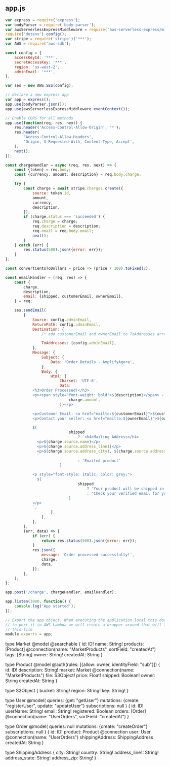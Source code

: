 ## app.js

```javascript
var express = require('express');
var bodyParser = require('body-parser');
var awsServerlessExpressMiddleware = require('aws-serverless-express/middleware');
require('dotenv').config();
var stripe = require('stripe')('***');
var AWS = require('aws-sdk');

const config = {
	accessKeyId: '***',
	secretAccessKey: '***',
	region: 'us-west-2',
	adminEmail: '***',
};

var ses = new AWS.SES(config);

// declare a new express app
var app = express();
app.use(bodyParser.json());
app.use(awsServerlessExpressMiddleware.eventContext());

// Enable CORS for all methods
app.use(function(req, res, next) {
	res.header('Access-Control-Allow-Origin', '*');
	res.header(
		'Access-Control-Allow-Headers',
		'Origin, X-Requested-With, Content-Type, Accept',
	);
	next();
});

const chargeHandler = async (req, res, next) => {
	const {token} = req.body;
	const {currency, amount, description} = req.body.charge;

	try {
		const charge = await stripe.charges.create({
			source: token.id,
			amount,
			currency,
			description,
		});
		if (charge.status === 'succeeded') {
			req.charge = charge;
			req.description = description;
			req.email = req.body.email;
			next();
		}
	} catch (err) {
		res.status(500).json({error: err});
	}
};

const convertCentsToDollars = price => (price / 100).toFixed(2);

const emailHandler = (req, res) => {
	const {
		charge,
		description,
		email: {shipped, customerEmail, ownerEmail},
	} = req;

	ses.sendEmail(
		{
			Source: config.adminEmail,
			ReturnPath: config.adminEmail,
			Destination: {
				/* add customerEmail and ownerEmail to ToAddresses array after you've moved out of the sandbox for SES */

				ToAddresses: [config.adminEmail],
			},
			Message: {
				Subject: {
					Data: 'Order Details - AmplifyAgora',
				},
				Body: {
					Html: {
						Charset: 'UTF-8',
						Data: `
            <h3>Order Processed!</h3>
            <p><span style="font-weight: bold">${description}</span> - $${convertCentsToDollars(
							charge.amount,
						)}</p>

            <p>Customer Email: <a href="mailto:${customerEmail}">${customerEmail}</a></p>
            <p>Contact your seller: <a href="mailto:${ownerEmail}">${ownerEmail}</a></p>

            ${
							shipped
								? `<h4>Mailing Address</h4>
              <p>${charge.source.name}</p>
              <p>${charge.source.address_line1}</p>
              <p>${charge.source.address_city}, ${charge.source.address_state} ${charge.source.address_zip}</p>
              `
								: 'Emailed product'
						}

            <p style="font-style: italic; color: grey;">
              ${
								shipped
									? 'Your product will be shipped in 2-3 days'
									: 'Check your verified email for your emailed product'
							}
            </p>
            `,
					},
				},
			},
		},
		(err, data) => {
			if (err) {
				return res.status(500).json({error: err});
			}
			res.json({
				message: 'Order processed successfully!',
				charge,
				data,
			});
		},
	);
};

app.post('/charge', chargeHandler, emailHandler);

app.listen(3000, function() {
	console.log('App started');
});

// Export the app object. When executing the application local this does nothing. However,
// to port it to AWS Lambda we will create a wrapper around that will load the app from
// this file
module.exports = app;
```

type Market @model @searchable {
id: ID!
name: String!
products: [Product]
@connection(name: "MarketProducts", sortField: "createdAt")
tags: [String]
owner: String!
createdAt: String
}

type Product @model @auth(rules: [{allow: owner, identityField: "sub"}]) {
id: ID!
description: String!
market: Market @connection(name: "MarketProducts")
file: S3Object!
price: Float!
shipped: Boolean!
owner: String
createdAt: String
}

type S3Object {
bucket: String!
region: String!
key: String!
}

type User
@model(
queries: {get: "getUser"}
mutations: {create: "registerUser", update: "updateUser"}
subscriptions: null
) {
id: ID!
userName: String!
email: String!
registered: Boolean
orders: [Order] @connection(name: "UserOrders", sortField: "createdAt")
}

type Order
@model(
queries: null
mutations: {create: "createOrder"}
subscriptions: null
) {
id: ID!
product: Product @connection
user: User @connection(name: "UserOrders")
shippingAddress: ShippingAddress
createdAt: String
}

type ShippingAddress {
city: String!
country: String!
address_line1: String!
address_state: String!
address_zip: String!
}
